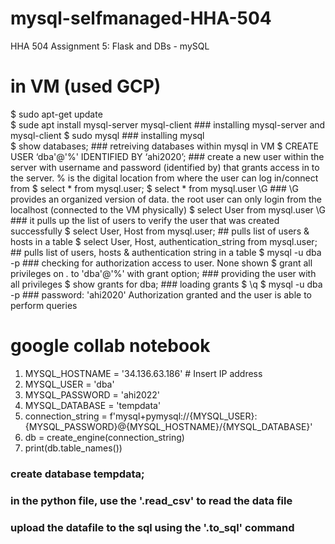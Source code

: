 # mysql-selfmanaged-HHA-504
HHA 504 Assignment 5: Flask and DBs - mySQL





# in VM (used GCP)
$ sudo apt-get update  
$ sude apt install mysql-server mysql-client  ### installing mysql-server and mysql-client
$ sudo mysql ### installing mysql  
$ show databases; ### retreiving databases within mysql in VM
$ CREATE USER ‘dba'@'%' IDENTIFIED BY ‘ahi2020’; ### create a new user within the server with username and password (identified by) that grants access in to the server. % is the digital location from where the user can log in/connect from
$ select * from mysql.user;
$ select * from mysql.user \G ### \G provides an organized version of data. the root user can only login from the localhost (connected to the VM physically)
$ select User from mysql.user \G ### it pulls up the list of users to verify the user that was created successfully
$ select User, Host from mysql.user; ## pulls list of users & hosts in a table
$ select User, Host, authentication_string from mysql.user; ## pulls list of users, hosts & authentication string in a table
$ mysql -u dba -p ### checking for authorization access to user. None shown
$ grant all privileges on *.* to 'dba'@'%' with grant option; ### providing the user with all privileges
$ show grants for dba; ### loading grants
$ \q
$ mysql -u dba -p ### password: 'ahi2020' Authorization granted and the user is able to perform queries 


# google collab notebook
1. MYSQL_HOSTNAME = '34.136.63.186' # Insert IP address 
2. MYSQL_USER = 'dba'
3. MYSQL_PASSWORD = 'ahi2022'
4. MYSQL_DATABASE = 'tempdata'
5. connection_string = f'mysql+pymysql://{MYSQL_USER}:{MYSQL_PASSWORD}@{MYSQL_HOSTNAME}/{MYSQL_DATABASE}'
6. db = create_engine(connection_string)
7. print(db.table_names())

### create database tempdata;
### in the python file, use the '.read_csv' to read the data file
### upload the datafile to the sql using the '.to_sql' command
